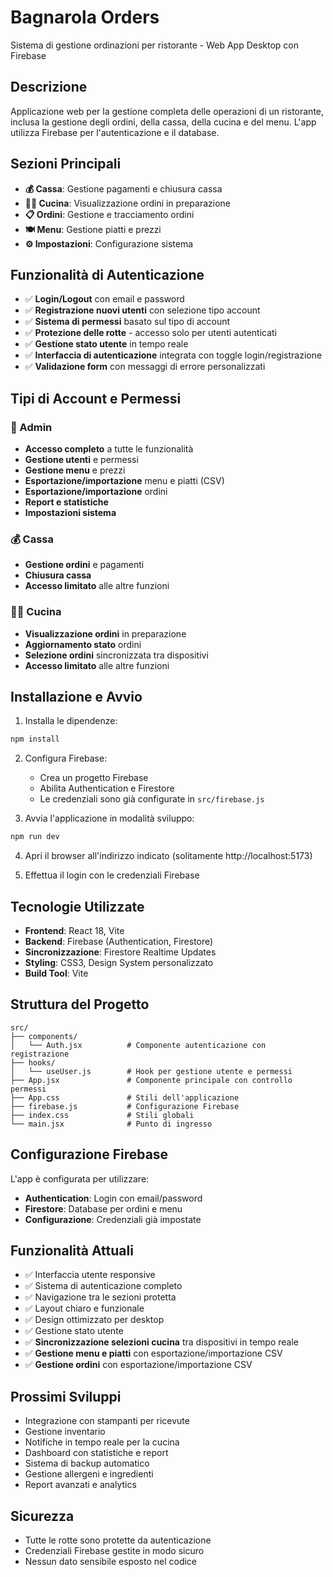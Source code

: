 # Bagnarola Orders

Sistema di gestione ordinazioni per ristorante - Web App Desktop con Firebase

## Descrizione

Applicazione web per la gestione completa delle operazioni di un ristorante, inclusa la gestione degli ordini, della cassa, della cucina e del menu. L'app utilizza Firebase per l'autenticazione e il database.

## Sezioni Principali

- **💰 Cassa**: Gestione pagamenti e chiusura cassa
- **👨‍🍳 Cucina**: Visualizzazione ordini in preparazione
- **📋 Ordini**: Gestione e tracciamento ordini
- **🍽️ Menu**: Gestione piatti e prezzi
- **⚙️ Impostazioni**: Configurazione sistema

## Funzionalità di Autenticazione

- ✅ **Login/Logout** con email e password
- ✅ **Registrazione nuovi utenti** con selezione tipo account
- ✅ **Sistema di permessi** basato sul tipo di account
- ✅ **Protezione delle rotte** - accesso solo per utenti autenticati
- ✅ **Gestione stato utente** in tempo reale
- ✅ **Interfaccia di autenticazione** integrata con toggle login/registrazione
- ✅ **Validazione form** con messaggi di errore personalizzati

## Tipi di Account e Permessi

### **👑 Admin**
- **Accesso completo** a tutte le funzionalità
- **Gestione utenti** e permessi
- **Gestione menu** e prezzi
- **Esportazione/importazione** menu e piatti (CSV)
- **Esportazione/importazione** ordini
- **Report e statistiche**
- **Impostazioni sistema**

### **💰 Cassa**
- **Gestione ordini** e pagamenti
- **Chiusura cassa**
- **Accesso limitato** alle altre funzioni

### **👨‍🍳 Cucina**
- **Visualizzazione ordini** in preparazione
- **Aggiornamento stato** ordini
- **Selezione ordini** sincronizzata tra dispositivi
- **Accesso limitato** alle altre funzioni

## Installazione e Avvio

1. Installa le dipendenze:
```bash
npm install
```

2. Configura Firebase:
   - Crea un progetto Firebase
   - Abilita Authentication e Firestore
   - Le credenziali sono già configurate in `src/firebase.js`

3. Avvia l'applicazione in modalità sviluppo:
```bash
npm run dev
```

4. Apri il browser all'indirizzo indicato (solitamente http://localhost:5173)

5. Effettua il login con le credenziali Firebase

## Tecnologie Utilizzate

- **Frontend**: React 18, Vite
- **Backend**: Firebase (Authentication, Firestore)
- **Sincronizzazione**: Firestore Realtime Updates
- **Styling**: CSS3, Design System personalizzato
- **Build Tool**: Vite

## Struttura del Progetto

```
src/
├── components/
│   └── Auth.jsx          # Componente autenticazione con registrazione
├── hooks/
│   └── useUser.js        # Hook per gestione utente e permessi
├── App.jsx               # Componente principale con controllo permessi
├── App.css               # Stili dell'applicazione
├── firebase.js           # Configurazione Firebase
├── index.css             # Stili globali
└── main.jsx              # Punto di ingresso
```

## Configurazione Firebase

L'app è configurata per utilizzare:
- **Authentication**: Login con email/password
- **Firestore**: Database per ordini e menu
- **Configurazione**: Credenziali già impostate

## Funzionalità Attuali

- ✅ Interfaccia utente responsive
- ✅ Sistema di autenticazione completo
- ✅ Navigazione tra le sezioni protetta
- ✅ Layout chiaro e funzionale
- ✅ Design ottimizzato per desktop
- ✅ Gestione stato utente
- ✅ **Sincronizzazione selezioni cucina** tra dispositivi in tempo reale
- ✅ **Gestione menu e piatti** con esportazione/importazione CSV
- ✅ **Gestione ordini** con esportazione/importazione CSV

## Prossimi Sviluppi

- Integrazione con stampanti per ricevute
- Gestione inventario
- Notifiche in tempo reale per la cucina
- Dashboard con statistiche e report
- Sistema di backup automatico
- Gestione allergeni e ingredienti
- Report avanzati e analytics

## Sicurezza

- Tutte le rotte sono protette da autenticazione
- Credenziali Firebase gestite in modo sicuro
- Nessun dato sensibile esposto nel codice
